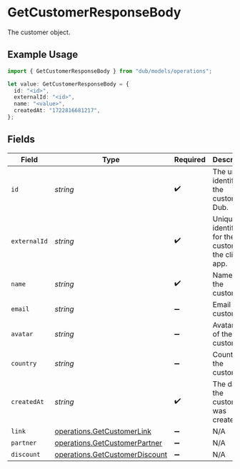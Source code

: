 # GetCustomerResponseBody

The customer object.

## Example Usage

```typescript
import { GetCustomerResponseBody } from "dub/models/operations";

let value: GetCustomerResponseBody = {
  id: "<id>",
  externalId: "<id>",
  name: "<value>",
  createdAt: "1722816681217",
};
```

## Fields

| Field                                                                            | Type                                                                             | Required                                                                         | Description                                                                      |
| -------------------------------------------------------------------------------- | -------------------------------------------------------------------------------- | -------------------------------------------------------------------------------- | -------------------------------------------------------------------------------- |
| `id`                                                                             | *string*                                                                         | :heavy_check_mark:                                                               | The unique identifier of the customer in Dub.                                    |
| `externalId`                                                                     | *string*                                                                         | :heavy_check_mark:                                                               | Unique identifier for the customer in the client's app.                          |
| `name`                                                                           | *string*                                                                         | :heavy_check_mark:                                                               | Name of the customer.                                                            |
| `email`                                                                          | *string*                                                                         | :heavy_minus_sign:                                                               | Email of the customer.                                                           |
| `avatar`                                                                         | *string*                                                                         | :heavy_minus_sign:                                                               | Avatar URL of the customer.                                                      |
| `country`                                                                        | *string*                                                                         | :heavy_minus_sign:                                                               | Country of the customer.                                                         |
| `createdAt`                                                                      | *string*                                                                         | :heavy_check_mark:                                                               | The date the customer was created.                                               |
| `link`                                                                           | [operations.GetCustomerLink](../../models/operations/getcustomerlink.md)         | :heavy_minus_sign:                                                               | N/A                                                                              |
| `partner`                                                                        | [operations.GetCustomerPartner](../../models/operations/getcustomerpartner.md)   | :heavy_minus_sign:                                                               | N/A                                                                              |
| `discount`                                                                       | [operations.GetCustomerDiscount](../../models/operations/getcustomerdiscount.md) | :heavy_minus_sign:                                                               | N/A                                                                              |